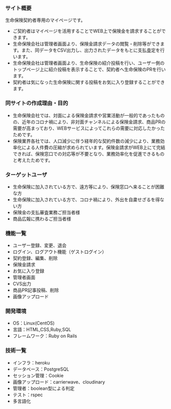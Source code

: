 ### サイト概要
生命保険契約者専用のマイページです。<br>
- ご契約者はマイページを活用することでWEB上で保険金を請求することができます。
- 生命保険会社は管理者画面より、保険金請求データの閲覧・削除等ができます。また、同データをCSV出力し、出力されたデータをもとに支払査定を行います。
- 生命保険会社は管理者画面より、生命保険の紹介投稿を行い、ユーザー側のトップページ上に紹介投稿を表示することで、契約者へ生命保険のPRを行います。
- 契約者は気になった生命保険に関する投稿をお気に入り登録することができます。

### 同サイトの作成理由・目的
- 生命保険会社では、対面による保険金請求や営業活動が一般的であったものの、近年のコロナ禍により、非対面チャンネルによる保険金請求、商品PRの需要が高まっており、WEBサービスによってこれらの需要に対応したかったためです。
- 保険業界各社では、人口減少に伴う経年的な契約件数の減少により、業務効率化による人件費の圧縮が求められています。保険金請求がWEB上にて完結できれば、保険窓口での対応等が不要となり、業務効率化を促進できるものと考えたためです。

### ターゲットユーザ
- 生命保険に加入されている方で、遠方等により、保険窓口へ来ることが困難な方
- 生命保険に加入されている方で、コロナ禍により、外出を自粛せざるを得ない方
- 保険金の支払審査業務ご担当者様
- 商品広報に携わるご担当者様

### 機能一覧
- ユーザー登録、変更、退会
- ログイン、ログアウト機能（ゲストログイン）
- 契約登録、編集、削除
- 保険金請求
- お気に入り登録
- 管理者画面
- CVS出力
- 商品PR記事投稿、削除
- 画像アップロード

### 開発環境
- OS：Linux(CentOS)
- 言語：HTML,CSS,Ruby,SQL
- フレームワーク：Ruby on Rails

### 技術一覧
- インフラ：heroku
- データベース：PostgreSQL
- セッション管理：Cookie
- 画像アップロード：carrierwave、cloudinary
- 管理者：boolean型による判定
- テスト：rspec
- 多言語化

